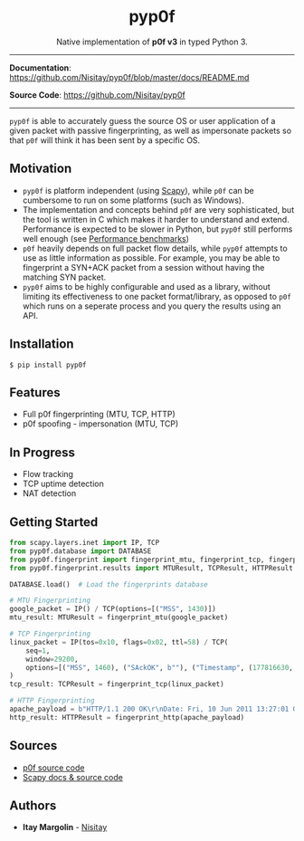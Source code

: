 <h1 align="center">pyp0f</h1>
<p align="center">Native implementation of <strong>p0f v3</strong> in typed Python 3.</p>


---

**Documentation**: <a href="https://github.com/Nisitay/pyp0f/blob/master/docs/README.md" target="_blank">https://github.com/Nisitay/pyp0f/blob/master/docs/README.md</a>

**Source Code**: <a href="https://github.com/Nisitay/pyp0f" target="_blank">https://github.com/Nisitay/pyp0f</a>

---

`pyp0f` is able to accurately guess the source OS or user application of a given packet with passive fingerprinting, as well as impersonate packets so that `p0f` will think it has been sent by a specific OS.

## Motivation
- `pyp0f` is platform independent (using [Scapy](https://scapy.net)), while `p0f` can be cumbersome to run on some platforms (such as Windows).
- The implementation and concepts behind `p0f` are very sophisticated, but the tool is written in C which makes it harder to understand and extend. Performance is expected to be slower in Python, but `pyp0f` still performs well enough (see [Performance benchmarks](https://github.com/Nisitay/pyp0f/blob/master/docs/README.md#performance-benchmarks))
- `p0f` heavily depends on full packet flow details, while `pyp0f` attempts to use as little information as possible. For example, you may be able to fingerprint a SYN+ACK packet from a session without having the matching SYN packet.
- `pyp0f` aims to be highly configurable and used as a library, without limiting its effectiveness to one packet format/library, as opposed to `p0f` which runs on a seperate process and you query the results using an API.

## Installation
```console
$ pip install pyp0f
```

## Features
- Full p0f fingerprinting (MTU, TCP, HTTP)
- p0f spoofing - impersonation (MTU, TCP)

## In Progress
- Flow tracking
- TCP uptime detection
- NAT detection

## Getting Started
```python
from scapy.layers.inet import IP, TCP
from pyp0f.database import DATABASE
from pyp0f.fingerprint import fingerprint_mtu, fingerprint_tcp, fingerprint_http
from pyp0f.fingerprint.results import MTUResult, TCPResult, HTTPResult

DATABASE.load()  # Load the fingerprints database

# MTU Fingerprinting
google_packet = IP() / TCP(options=[("MSS", 1430)])
mtu_result: MTUResult = fingerprint_mtu(google_packet)

# TCP Fingerprinting
linux_packet = IP(tos=0x10, flags=0x02, ttl=58) / TCP(
    seq=1,
    window=29200,
    options=[("MSS", 1460), ("SAckOK", b""), ("Timestamp", (177816630, 0)), ("NOP", None), ("WScale", 7)],
)
tcp_result: TCPResult = fingerprint_tcp(linux_packet)

# HTTP Fingerprinting
apache_payload = b"HTTP/1.1 200 OK\r\nDate: Fri, 10 Jun 2011 13:27:01 GMT\r\nServer: Apache\r\nLast-Modified: Thu, 09 Jun 2011 17:25:43 GMT\r\nExpires: Mon, 13 Jun 2011 17:25:43 GMT\r\nETag: 963D6BC0ED128283945AF1FB57899C9F3ABF50B3\r\nCache-Control: max-age=272921,public,no-transform,must-revalidate\r\nContent-Length: 491\r\nConnection: close\r\nContent-Type: application/ocsp-response\r\n\r\n"
http_result: HTTPResult = fingerprint_http(apache_payload)
```

## Sources
- [p0f source code](https://github.com/p0f/p0f)
- [Scapy docs & source code](https://scapy.net)

## Authors
- **Itay Margolin** - [Nisitay](https://github.com/Nisitay)
